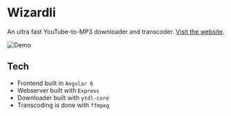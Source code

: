 # Wizardli
An ultra fast YouTube-to-MP3 downloader and transcoder. [Visit the website](https://wizardli.net).

![Demo](https://i.imgur.com/oAwl1ui.png)

## Tech
 - Frontend built in `Angular 6`
 - Webserver built with `Express`
 - Downloader built with `ytdl-core`
 - Transcoding is done with `ffmpeg`
